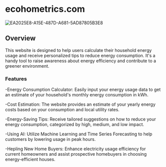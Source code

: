 # ecohometrics.com
![EA2025E8-A15E-487D-A681-5AD87805B3E8](https://github.com/caedenwilson/Team2EcoHometrics/assets/123772632/b5348b31-fbe2-40e4-9be6-9ba1397225e4)

## Overview
This website is designed to help users calculate their household energy usage and receive personalized tips to reduce energy consumption. It's a handy tool to raise awareness about energy efficiency and contribute to a greener environment.
### Features
-Energy Consumption Calculator: Easily input your energy usage data to get an estimate of your household's monthly energy consumption in kWh.

-Cost Estimation: The website provides an estimate of your yearly energy costs based on your consumption and local utility rates.

-Energy-Saving Tips: Receive tailored suggestions on how to reduce your energy consumption, categorized by high, medium, and low impact.

-Using AI: Utilize Machine Learning and Time Series Forecasting to help customers by lowering usage in peak hours.

-Hepling New Home Buyers: Enhance electricity usage efficiency for current homeowners and assist prospective homebuyers in choosing energy-efficient houses.


